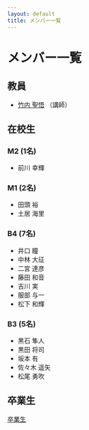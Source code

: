 ```yaml
---
layout: default
title: メンバー一覧
---
```

# メンバー一覧
## 教員
- [竹内 聖悟](https://sites.google.com/site/takeshogo/) （講師）

## 在校生
### M2 (1名)
- 前川 幸輝

### M1 (2名)
- 田頭 裕
- 土居 海里

### B4 (7名)
- 井口 瞳
- 中林 大征
- 二宮 達彦
- 藤田 和音
- 吉川 実
- 服部 与一
- 松下 和輝

### B3 (5名)
- 黒石 隼人
- 黒田 将司
- 坂本 有
- 佐々木 遥矢
- 松尾 勇吹

## 卒業生
[卒業生](graduates)
